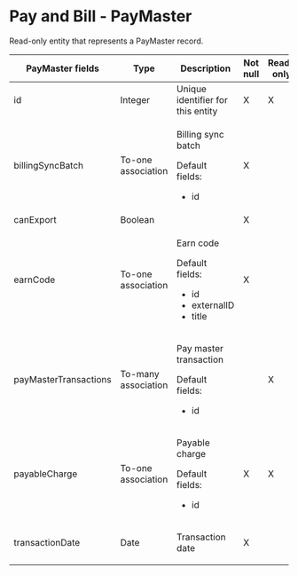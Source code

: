 # Pay and Bill - PayMaster

Read-only entity that represents a PayMaster record.

<table>
<colgroup>
<col width="20%" />
<col width="20%" />
<col width="20%" />
<col width="20%" />
<col width="20%" />
</colgroup>
<thead>
<tr class="header">
<th>PayMaster fields</th>
<th>Type</th>
<th>Description</th>
<th>Not null</th>
<th>Read-only</th>
</tr>
</thead>
<tbody>
<tr class="odd">
<td>id</td>
<td>Integer</td>
<td>Unique identifier for this entity</td>
<td>X</td>
<td>X</td>
</tr>
<tr class="even">
<td>billingSyncBatch</td>
<td>To-one association</td>
<td><p>Billing sync batch</p>
<p>Default fields:</p>
<ul>
<li>id</li>
</ul></td>
<td>X</td>
<td> </td>
</tr>
<tr class="odd">
<td>canExport</td>
<td>Boolean</td>
<td> </td>
<td>X</td>
<td> </td>
</tr>
<tr class="even">
<td>earnCode</td>
<td>To-one association</td>
<td><p>Earn code</p>
<p>Default fields:</p>
<ul>
<li>id</li>
<li>externalID</li>
<li>title</li>
</ul></td>
<td>X</td>
<td> </td>
</tr>
<tr class="odd">
<td>payMasterTransactions</td>
<td>To-many association</td>
<td><p>Pay master transaction</p>
<p>Default fields:</p>
<ul>
<li>id</li>
</ul></td>
<td> </td>
<td>X</td>
</tr>
<tr class="even">
<td>payableCharge</td>
<td>To-one association</td>
<td><p>Payable charge</p>
<p>Default fields:</p>
<ul>
<li>id</li>
</ul></td>
<td>X</td>
<td>X</td>
</tr>
<tr class="odd">
<td>transactionDate</td>
<td><p>Date</p></td>
<td><p>Transaction date</p></td>
<td>X</td>
<td> </td>
</tr>
</tbody>
</table>


